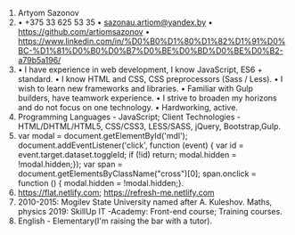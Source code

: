 1. Artyom Sazonov
2. •	+375 33 625 53 35
   •	sazonau.artiom@yandex.by
   •	https://github.com/artiomsazonov
   •	https://www.linkedin.com/in/%D0%B0%D1%80%D1%82%D1%91%D0%BC-%D1%81%D0%B0%D0%B7%D0%BE%D0%BD%D0%BE%D0%B2-a79b5a196/
3. • I have experience in web development, I know JavaScript, ES6 + standard.
   • I know HTML and CSS, CSS preprocessors (Sass / Less).
   • I wish to learn new frameworks and libraries.
   • Familiar with Gulp builders, have teamwork experience.
   • I strive to broaden my horizons and do not focus on one technology.
   • Hardworking, active.
4. Programming Languages - JavaScript; Client Technologies - HTML/DHTML/HTML5, CSS/CSS3, LESS/SASS, jQuery, Bootstrap,Gulp.
5. var modal = document.getElementById('mdl');
document.addEventListener('click', function (event) {
    var id = event.target.dataset.toggleId;
    if (!id) return;
    modal.hidden = !modal.hidden;});
var span = document.getElementsByClassName("cross")[0];
span.onclick = function () {
    modal.hidden = !modal.hidden;}.
6. https://flat.netlify.com; https://refresh-me.netlify.com
7. 2010-2015: Mogilev State University named after A. Kuleshov. Maths, physics
   2019: SkillUp IT -Academy: Front-end course; Training courses.
8. English - Elementary(I'm raising the bar with a tutor).

